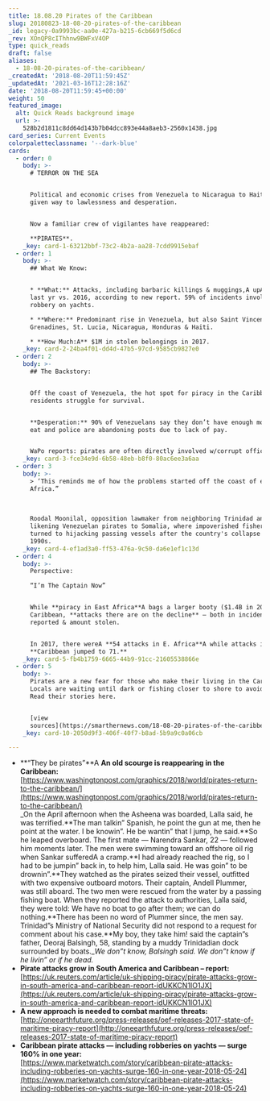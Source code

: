 ```yaml
---
title: 18.08.20 Pirates of the Caribbean
slug: 20180823-18-08-20-pirates-of-the-caribbean
_id: legacy-0a9993bc-aa0e-427a-b215-6cb669f5d6cd
_rev: XOnQP8cIThhnw9BWFxV4OP
type: quick_reads
draft: false
aliases:
  - 18-08-20-pirates-of-the-caribbean/
_createdAt: '2018-08-20T11:59:45Z'
_updatedAt: '2021-03-16T12:28:16Z'
date: '2018-08-20T11:59:45+00:00'
weight: 50
featured_image:
  alt: Quick Reads background image
  url: >-
    528b2d1811c8dd64d143b7b04dcc893e44a8aeb3-2560x1438.jpg
card_series: Current Events
colorpaletteclassname: '--dark-blue'
cards:
  - order: 0
    body: >-
      # TERROR ON THE SEA


      Political and economic crises from Venezuela to Nicaragua to Haiti have
      given way to lawlessness and desperation.


      Now a familiar crew of vigilantes have reappeared:  

      **PIRATES**.
    _key: card-1-63212bbf-73c2-4b2a-aa28-7cdd9915ebaf
  - order: 1
    body: >-
      ## What We Know:


      * **What:** Attacks, including barbaric killings & muggings,A upA 163%
      last yr vs. 2016, according to new report. 59% of incidents involve
      robbery on yachts.

      * **Where:** Predominant rise in Venezuela, but also Saint Vincent and the
      Grenadines, St. Lucia, Nicaragua, Honduras & Haiti.

      * **How Much:A** $1M in stolen belongings in 2017.
    _key: card-2-24ba4f01-dd4d-47b5-97cd-9585cb9827e0
  - order: 2
    body: >-
      ## The Backstory:


      Off the coast of Venezuela, the hot spot for piracy in the Caribbean,
      residents struggle for survival.


      **Desperation:** 90% of Venezuelans say they don’t have enough money to
      eat and police are abandoning posts due to lack of pay.


      WaPo reports: pirates are often directly involved w/corrupt officials.
    _key: card-3-fce34e9d-6b58-48eb-b8f0-80ac6ee3a6aa
  - order: 3
    body: >-
      > ‘This reminds me of how the problems started off the coast of eastern
      Africa.”  
        
        
        
      Roodal Moonilal, opposition lawmaker from neighboring Trinidad and Tobago,
      likening Venezuelan pirates to Somalia, where impoverished fisherman
      turned to hijacking passing vessels after the country's collapse in the
      1990s.
    _key: card-4-ef1ad3a0-ff53-476a-9c50-da6e1ef1c13d
  - order: 4
    body: >-
      Perspective:  

      “I’m The Captain Now”


      While **piracy in East Africa**A bags a larger booty ($1.4B in 2017) vs.
      Caribbean, **attacks there are on the decline** – both in incidents
      reported & amount stolen.


      In 2017, there wereA **54 attacks in E. Africa**A while attacks in theA
      **Caribbean jumped to 71.**
    _key: card-5-fb4b1759-6665-44b9-91cc-21605538866e
  - order: 5
    body: >-
      Pirates are a new fear for those who make their living in the Caribbean.
      Locals are waiting until dark or fishing closer to shore to avoid attacks.
      Read their stories here.


      [view
      sources](https://smarthernews.com/18-08-20-pirates-of-the-caribbean/)
    _key: card-10-2050d9f3-406f-40f7-b8ad-5b9a9c0a06cb

---
```

* **“They be pirates”**A **An old scourge is reappearing in the Caribbean:**  
[https://www.washingtonpost.com/graphics/2018/world/pirates-return-to-the-caribbean/](https://www.washingtonpost.com/graphics/2018/world/pirates-return-to-the-caribbean/)  
_On the April afternoon when the Asheena was boarded, Lalla said, he was terrified.**The man talkin” Spanish, he point the gun at me, then he point at the water. I be knowin”. He be wantin” that I jump, he said.**So he leaped overboard. The first mate — Narendra Sankar, 22 — followed him moments later. The men were swimming toward an offshore oil rig when Sankar sufferedA a cramp.**I had already reached the rig, so I had to be jumpin” back in, to help him, Lalla said. He was goin” to be drownin”.**They watched as the pirates seized their vessel, outfitted with two expensive outboard motors. Their captain, Andell Plummer, was still aboard. The two men were rescued from the water by a passing fishing boat. When they reported the attack to authorities, Lalla said, they were told: We have no boat to go after them; we can do nothing.**There has been no word of Plummer since, the men say. Trinidad”s Ministry of National Security did not respond to a request for comment about his case.**My boy, they take him! said the captain”s father, Deoraj Balsingh, 58, standing by a muddy Trinidadian dock surrounded by boats.__We don”t know, Balsingh said. We don”t know if he livin” or if he dead._
* **Pirate attacks grow in South America and Caribbean – report:**  
[https://uk.reuters.com/article/uk-shipping-piracy/pirate-attacks-grow-in-south-america-and-caribbean-report-idUKKCN1IO1JX](https://uk.reuters.com/article/uk-shipping-piracy/pirate-attacks-grow-in-south-america-and-caribbean-report-idUKKCN1IO1JX)
* **A new approach is needed to combat maritime threats:**  
[http://oneearthfuture.org/press-releases/oef-releases-2017-state-of-maritime-piracy-report](http://oneearthfuture.org/press-releases/oef-releases-2017-state-of-maritime-piracy-report)
* **Caribbean pirate attacks — including robberies on yachts — surge 160% in one year:**  
[https://www.marketwatch.com/story/caribbean-pirate-attacks-including-robberies-on-yachts-surge-160-in-one-year-2018-05-24](https://www.marketwatch.com/story/caribbean-pirate-attacks-including-robberies-on-yachts-surge-160-in-one-year-2018-05-24)